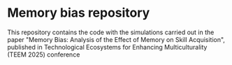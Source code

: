 # Memory bias repository
This repository contains the code with the simulations carried out in the paper "Memory Bias: Analysis of the Effect of Memory on Skill Acquisition", published in Technological Ecosystems for Enhancing Multiculturality (TEEM 2025) conference
